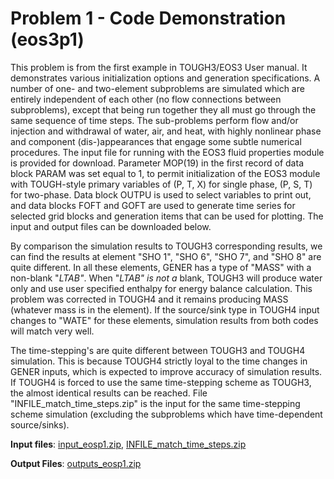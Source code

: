 # Problem 1  -  Code Demonstration (eos3p1)

This problem is from the first example in TOUGH3/EOS3 User manual. It demonstrates various initialization options and generation specifications. A number of one- and two-element subproblems are simulated which are entirely independent of each other (no flow connections between subproblems), except that being run together they all must go through the same sequence of time steps. The sub-problems perform flow and/or injection and withdrawal of water, air, and heat, with highly nonlinear phase and component (dis-)appearances that engage some subtle numerical procedures. The input file for running with the EOS3 fluid properties module is provided for download. Parameter MOP(19) in the first record of data block PARAM was set equal to 1, to permit initialization of the EOS3 module with TOUGH-style primary variables of (P, T, X) for single phase, (P, S, T) for two-phase. Data block OUTPU is used to select variables to print out, and data blocks FOFT and GOFT are used to generate time series for selected grid blocks and generation items that can be used for plotting.  The input and output files can be downloaded below.&#x20;

By comparison the simulation results to TOUGH3 corresponding results, we can find the results at element "SHO 1", "SHO 6", "SHO 7", and "SHO 8" are quite different. In all these elements, GENER has a type of "MASS" with a non-blank "_LTAB"_.  When "_LTAB" is not a_ blank,  TOUGH3 will produce water only and use user specified enthalpy for energy balance calculation.  This problem was corrected in TOUGH4 and it remains producing MASS (whatever mass is in the element). If the source/sink type in TOUGH4 input changes to "WATE" for these elements, simulation results from both codes will match very well.&#x20;

The time-stepping's are quite different between TOUGH3 and TOUGH4 simulation. This is because TOUGH4 strictly loyal to the time changes in GENER inputs, which is expected to improve accuracy of simulation results.  If TOUGH4 is forced to use the same time-stepping scheme as TOUGH3, the almost identical results can be reached.  File "INFILE\_match\_time\_steps.zip" is the input for the  same time-stepping scheme simulation (excluding the subproblems which have time-dependent source/sinks).&#x20;

**Input files**:       [input\_eosp1.zip](https://drive.google.com/file/d/1v17Ft8PxFmyaFOdqNVHFsvHqU0WrzNvS/view?usp=sharing), [INFILE\_match\_time\_steps.zip](https://drive.google.com/file/d/1ljCtfICStmz1-mQn0rn\_79cc6xQX\_wam/view?usp=sharing)

**Output Files**:  [outputs\_eosp1.zip](https://drive.google.com/file/d/1AVZHCRmRyVbOm6bkr3adUGu35uA0bDOu/view?usp=sharing)
